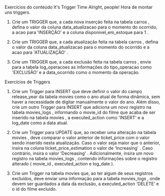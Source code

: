 Exercícios do conteúdo
It's Trigger Time
Alright, people! Hora de montar uns triggers. 

1) Crie um TRIGGER que, a cada nova inserção feita na tabela carros , defina o valor da coluna data_atualizacao para o momento do ocorrido, a acao para 'INSERÇÃO' e a coluna disponivel_em_estoque para 1 .

2) Crie um TRIGGER que, a cada atualização feita na tabela carros , defina o valor da coluna data_atualizacao para o momento do ocorrido e a acao para 'ATUALIZAÇÃO' .

3) Crie um TRIGGER que, a cada exclusão feita na tabela carros , envie para a tabela log_operacoes as informações do tipo_operacao como 'EXCLUSÃO' e a data_ocorrido como o momento da operação.


Exercícios de Triggers

1)    Crie um Trigger para INSERT que deve definir o valor do campo release_year da tabela movies como o ano atual de forma dinâmica, sem haver a necessidade de digitar manualmente o valor do ano. Além disso, crie um outro Trigger para INSERT que adiciona um novo registro na tabela movies_logs , informando o movie_id do filme que acaba de ser inserido na tabela movies , a executed_action como 'INSERT' e a log_date como a data atual.

 2)    Crie um Trigger para UPDATE que, ao receber uma alteração na tabela movies , deve comparar o valor anterior de ticket_price com o valor sendo inserido nesta atualização. Caso o valor seja maior que o anterior, insira na coluna ticket_price_estimation o valor de 'Increasing' . Caso contrário, insira o valor 'Decreasing' . Adicionalmente, insira um novo registro na tabela movies_logs , contendo informações sobre o registro alterado ( movie_id , executed_action e log_date ).

3)    Crie um Trigger na tabela movies que, ao ter algum de seus registros excluídos, deve enviar uma informação para a tabela movies_logs , onde devem ser guardados a data da exclusão, a executed_action 'DELETE' e o id do filme excluído.
